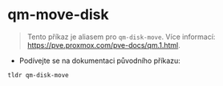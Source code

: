 # qm-move-disk

> Tento příkaz je aliasem pro `qm-disk-move`.
> Více informací: <https://pve.proxmox.com/pve-docs/qm.1.html>.

- Podívejte se na dokumentaci původního příkazu:

`tldr qm-disk-move`
